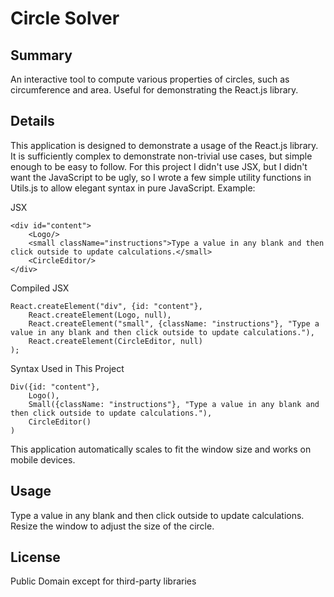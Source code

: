 # Circle Solver #

## Summary ##

An interactive tool to compute various properties of circles, such as circumference and area. Useful for demonstrating the React.js library.

## Details ##

This application is designed to demonstrate a usage of the React.js library. It is sufficiently complex to demonstrate non-trivial use cases, but simple enough to be easy to follow. For this project I didn't use JSX, but I didn't want the JavaScript to be ugly, so I wrote a few simple utility functions in Utils.js to allow elegant syntax in pure JavaScript. Example:

JSX
```
<div id="content">
	<Logo/>
	<small className="instructions">Type a value in any blank and then click outside to update calculations.</small>
	<CircleEditor/>
</div>

```

Compiled JSX
```
React.createElement("div", {id: "content"}, 
	React.createElement(Logo, null), 
	React.createElement("small", {className: "instructions"}, "Type a value in any blank and then click outside to update calculations."), 
	React.createElement(CircleEditor, null)
);
```

Syntax Used in This Project
```
Div({id: "content"},
	Logo(),
	Small({className: "instructions"}, "Type a value in any blank and then click outside to update calculations."),
	CircleEditor()
)
```

This application automatically scales to fit the window size and works on mobile devices.

## Usage ##

Type a value in any blank and then click outside to update calculations. Resize the window to adjust the size of the circle.

## License ##

Public Domain except for third-party libraries